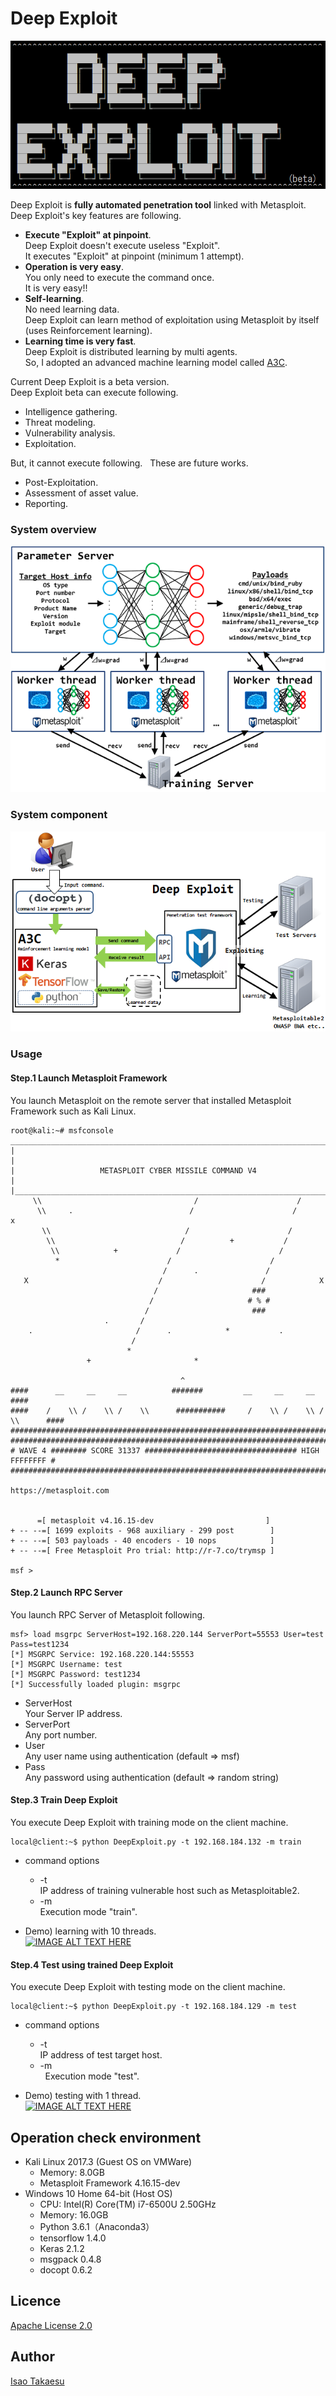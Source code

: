 # Deep Exploit

![Deep Exploit](./img/logo.png)

Deep Exploit is **fully automated penetration tool** linked with Metasploit.  
Deep Exploit's key features are following.  

 * **Execute "Exploit" at pinpoint**.  
 Deep Exploit doesn't execute useless "Exploit".  
 It executes "Exploit" at pinpoint (minimum 1 attempt).  
 * **Operation is very easy**.  
 You only need to execute the command once.  
 It is very easy!!  
 * **Self-learning**.  
 No need learning data.  
 Deep Exploit can learn method of exploitation using Metasploit by itself (uses Reinforcement learning).  
 * **Learning time is very fast**.  
 Deep Exploit is distributed learning by multi agents.  
 So, I adopted an advanced machine learning model called [A3C](https://arxiv.org/pdf/1602.01783.pdf).  

Current Deep Exploit is a beta version.  
Deep Exploit beta can execute following.  

 * Intelligence gathering.  
 * Threat modeling.  
 * Vulnerability analysis.  
 * Exploitation.  

But, it cannot execute following.  
These are future works.  

 * Post-Exploitation.  
 * Assessment of asset value.  
 * Reporting.  

### System overview
![Deep Exploit](./img/overview_deepexploit.png)

### System component
![System Component](./img/system_component.png)

### Usage
#### Step.1 Launch Metasploit Framework
You launch Metasploit on the remote server that installed Metasploit Framework such as Kali Linux.
```
root@kali:~# msfconsole
______________________________________________________________________________
|                                                                              |
|                   METASPLOIT CYBER MISSILE COMMAND V4                        |
|______________________________________________________________________________|
     \\                                  /                      /
      \\     .                          /                      /            x
       \\                              /                      /
        \\                            /          +           /
         \\            +             /                      /
          *                        /                      /
                                  /      .               /
   X                             /                      /            X
                                /                     ###
                               /                     # % #
                              /                       ###
                     .       /
    .                       /      .            *           .
                           /
                          *
                 +                       *

                                      ^
####      __     __     __          #######         __     __     __        ####
####    /    \\ /    \\ /    \\      ###########     /    \\ /    \\ /    \\      ####
################################################################################
################################################################################
# WAVE 4 ######## SCORE 31337 ################################## HIGH FFFFFFFF #
################################################################################
                                                          https://metasploit.com


      =[ metasploit v4.16.15-dev                         ]
+ -- --=[ 1699 exploits - 968 auxiliary - 299 post        ]
+ -- --=[ 503 payloads - 40 encoders - 10 nops            ]
+ -- --=[ Free Metasploit Pro trial: http://r-7.co/trymsp ]

msf >
```

#### Step.2 Launch RPC Server
You launch RPC Server of Metasploit following.
```
msf> load msgrpc ServerHost=192.168.220.144 ServerPort=55553 User=test Pass=test1234
[*] MSGRPC Service: 192.168.220.144:55553
[*] MSGRPC Username: test
[*] MSGRPC Password: test1234
[*] Successfully loaded plugin: msgrpc
```
 * ServerHost  
 Your Server IP address.
 * ServerPort  
 Any port number.
 * User  
 Any user name using authentication (default => msf)
 * Pass  
 Any password using authentication (default => random string)

#### Step.3 Train Deep Exploit
You execute Deep Exploit with training mode on the client machine.
```
local@client:~$ python DeepExploit.py -t 192.168.184.132 -m train
```
 * command options  
   * -t  
   IP address of training vulnerable host such as Metasploitable2.  
   * -m  
   Execution mode "train".

 * Demo) learning with 10 threads.  
 [![IMAGE ALT TEXT HERE](http://img.youtube.com/vi/BHJB-gWucp4/0.jpg)](http://www.youtube.com/watch?v=BHJB-gWucp4)

#### Step.4 Test using trained Deep Exploit
You execute Deep Exploit with testing mode on the client machine.
```
local@client:~$ python DeepExploit.py -t 192.168.184.129 -m test
```
 * command options  
   * -t  
   IP address of test target host.  
   * -m  
   Execution mode "test".

 * Demo) testing with 1 thread.  
 [![IMAGE ALT TEXT HERE](http://img.youtube.com/vi/lbNj2us4mIw/0.jpg)](http://www.youtube.com/watch?v=lbNj2us4mIw)

## Operation check environment
 * Kali Linux 2017.3 (Guest OS on VMWare)  
   * Memory: 8.0GB  
   * Metasploit Framework 4.16.15-dev  
 * Windows 10 Home 64-bit (Host OS)  
   * CPU: Intel(R) Core(TM) i7-6500U 2.50GHz  
   * Memory: 16.0GB  
   * Python 3.6.1（Anaconda3）  
   * tensorflow 1.4.0  
   * Keras 2.1.2  
   * msgpack 0.4.8
   * docopt 0.6.2

## Licence

[Apache License 2.0](https://github.com/13o-bbr-bbq/machine_learning_security/blob/master/Recommender/LICENSE)

## Author

[Isao Takaesu](https://github.com/13o-bbr-bbq)
